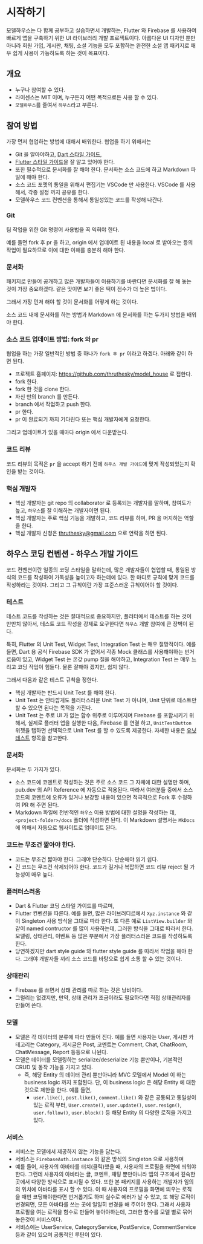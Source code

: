 # 시작하기

모델하우스는 다 함께 공부하고 실습하면서 개발하는, Flutter 와 Firebase 를 사용하여 빠르게 앱을 구축하기 위한 UI 라이브러리 개발 프로젝트이다. 아름다운 UI 디자인 뿐만아니라 회원 가입, 게시판, 채팅, 소셜 기능을 모두 포함하는 완전한 소셜 앱 패키지로 매우 쉽게 사용이 가능하도록 하는 것이 목표이다.


## 개요

- 누구나 참여할 수 있다.
- 라이센스는 MIT 이며, 누구든지 어떤 목적으로든 사용 할 수 있다.
- `모델하우스`를 줄여서 `하우스`라고 부른다.




## 참여 방법

가장 먼저 협업하는 방법에 대해서 배워한다. 협업을 하기 위해서는

- Git 을 알아야하고, [Dart 스타일 가이드](https://dart-ko.dev/guides/language/effective-dart),
- [Flutter 스타일 가이드](https://github.com/flutter/flutter/blob/master/docs/contributing/Style-guide-for-Flutter-repo.md)을 잘 알고 있어야 한다.
- 또한 필수적으로 문서화를 잘 해야 한다. 문서화는 소스 코드에 하고 Markdown 파일에 해야 한다.
- 소스 코드 포멧의 통일을 위해서 편집기는 VSCode 만 사용한다. VSCode 를 사용해서, 각종 설정 까지 공유를 한다. 
- 모델하우스 코드 컨벤션을 통해서 통일성있는 코드를 작성해 나간다.

### Git

팀 작업을 위한 Git 명령어 사용법을 꼭 익혀야 한다.

예를 들면 fork 후 pr 을 하고, origin 에서 업데이트 된 내용을 local 로 받아오는 등의 작업이 필요하므로 이에 대한 이해를 충분히 해야 한다.


### 문서화

패키지로 만들어 공개하고 많은 개발자들이 이용하기를 바란다면 문서화를 잘 해 놓는 것이 가장 중요하겠다. 같은 맛이면 보기 좋은 떡이 점수가 더 높은 법이다.

그래서 가장 먼저 해야 할 것이 문서화를 어떻게 하는 것이다.

소스 코드 내에 문서화를 하는 방법과 Markdown 에 문서화를 하는 두가지 방법을 배워야 한다.



### 소스 코드 업데이트 방법: fork 와 pr

협업을 하는 가장 일반적인 방법 중 하나가 `fork 후 pr` 이라고 하겠다. 아래와 같이 하면 된다.

- 프로젝트 홈페이지: https://github.com/thruthesky/model_house 로 접한다.
- fork 한다.
- fork 한 것을 clone 한다.
- 자신 만의 branch 를 만든다.
- branch 에서 작업하고 push 한다.
- pr 한다.
- pr 이 완료되기 까지 기다린다 또는 핵심 개발자에게 요청한다.

그리고 업데이트가 있을 때마다 origin 에서 다운받는다.



### 코드 리뷰

코드 리뷰의 목적은 `pr` 을 accept 하기 전에 `하우스 개발 가이드`에 맞게 작성되었는지 확인을 받는 것이다.



### 핵심 개발자

- 핵심 개발자는 git repo 의 collaborator 로 등록되는 개발자를 말하며, 참여도가 높고, `하우스`를 잘 이해하는 개발자이면 된다.
- 핵심 개발자는 주로 핵심 기능을 개발하고, 코드 리뷰를 하며, PR 을 머지하는 역할을 한다.
- 핵심 개발자 신청은 thruthesky@gmail.com 으로 연락을 하면 된다.



## 하우스 코딩 컨벤션 - 하우스 개발 가이드

코드 컨벤션이란 일종의 코딩 스타일을 말하는데, 많은 개발자들이 협업할 때, 통일된 방식의 코드를 작성하여 가독성을 높이고자 하는데에 있다. 한 마디로 규칙에 맞게 코드를 작성하라는 것이다. 그리고 그 규칙이란 가장 표준스러운 규칙이어야 할 것이다.


### 테스트

테스트 코드를 작성하는 것은 절대적으로 중요하지만, 플러터에서 테스트를 하는 것이 만만치 않아서, 테스트 코드 작성을 강제로 요구한다면 `하우스` 개발 참여에 큰 장벽이 된다.

특히, Flutter 의 Unit Test, Widget Test, Integration Test 는 매우 절망적이다. 예를 들면, Dart 용 공식 Firebase SDK 가 없어서 각종 Mock 클래스를 사용해야하는 번거로움이 있고, Widget Test 는 온갖 pump 질을 해야하고, Integration Test 는 매우 느리고 코딩 작업이 힘들다. 물론 잘해야 겠지만, 쉽지 않다.

그래서 다음과 같은 테스트 규칙을 정한다.

- 핵심 개발자는 반드시 Unit Test 를 해야 한다.
- Unit Test 는 안타깝게도 플러터스러운 Unit Test 가 아니며, Unit 단위로 테스트만 할 수 있으면 된다는 목적을 가진다.
- Unit Test 는 주로 UI 가 없는 함수 위주로 이루어지며 Firebase 를 포함시키기 위해서, 실제로 플러터 앱을 실행한 다음, Firebase 를 연결 하고,  `UnitTestButton` 위젯을 탭하면 선택적으로 Unit Test 를 할 수 있도록 제공한다. 자세한 내용은 [유닛테스트](#) 항목을 참고한다.


### 문서화

문서화는 두 가지가 있다.

- 소스 코드에 코멘트로 작성하는 것은 주로 소스 코드 그 자체에 대한 설명만 하며, pub.dev 의 API Reference 에 자동으로 적용된다. 따라서 여러분들 중에서 소스 코드의 코멘트에 오류가 있거나 보강할 내용이 있으면 적극적으로 Fork 후 수정하여 PR 해 주면 된다.
- Markdown 파일에 전반적인 `하우스` 이용 방법에 대한 설명을 작성하는 데, `<project-folder>/docs` 폴더에 작성하면 된다. 이 Markdown 설명서는 `MkDocs` 에 의해서 자동으로 웹사이트로 업데이트 된다.




### 코드는 무조건 짧아야 한다.

- 코드는 무조건 짧아야 한다. 그래야 단순하다. 단순해야 읽기 쉽다.
- 긴 코드는 무조건 삭제되어야 한다. 코드가 길거나 복잡하면 코드 리뷰 reject 될 가능성이 매우 높다.

### 플러터스러움

- Dart & Flutter 코딩 스타일 가이드를 따르며,
- Flutter 컨벤션을 따른다. 예를 들면, 많은 라이브러디르에서 `Xyz.instance` 와 같이 Singleton 사용 방식을 그대로 따라 한다. 또 다른 예로 `ListView.builder` 와 같이 named contructor 를 많이 사용하는데, 그러한 방식을 그대로 따라서 한다. 모델링, 상태관리, 이벤트 등 많은 부분에서 가장 플러터스러운 코드를 작성하도록 한다.
- 당연하겠지만 dart style guide 와 flutter style guide 를 따라서 작업을 해야 한다. 그래야 개발자들 끼리 소스 코드를 바탕으로 쉽게 소통 할 수 있는 것이다.


### 상태관리

- Firebase 를 쓰면서 상태 관리를 따로 하는 것은 낭비이다.
- 그럴리는 없겠지만, 만약, 상태 관리가 조금이라도 필요하다면 직접 상태관리자를 만들어 쓴다.



### 모델

- 모델은 각 데이터의 분류에 따라 만들어 진다. 예를 들면 사용자는 User, 게시판 카테고리는 Category, 게시글은 Post, 코멘트는 Comment, Chat, ChatRoom, ChatMessage, Report 등등으로 나뉜다.
- 모델은 데이터를 모델링하는 serialize/deserialize 기능 뿐만이나, 기본적인 CRUD 및 동작 기능을 가지고 있다.
    - 즉, 해당 Entity 의 데이터 관리 뿐만아니라 MVC 모델에서 Model 이 하는 business logic 까지 포함된다. 단, 이 business logic 은 해당 Entity 에 대한 것으로 제한을 한다. 예를 들면,
        - `user.like()`, `post.like()`, `comment.like()` 와 같은 공통되고 통일성이 있는 로직 부터, `User.create()`, `user.update()`, `user.resign()`, `user.follow()`, `user.block()` 등 해당 Entity 의 다양한 로직을 가지고 있다.



### 서비스

- 서비스는 모델에서 제공하지 않는 기능을 담는다.
- 서비스는 `FirebaseAuth.instance` 와 같은 방식의 Singleton 으로 사용하며
- 예를 들어, 사용자의 아바타를 터치(클릭)했을 때, 사용자의 프로필을 화면에 띄워야 한다. 그런데 사용자의 아바타는 글, 코멘트, 채팅 뿐만아니라 앱의 구조에서 깊숙한 곳에서 다양한 방식으로 표시될 수 있다. 또한 본 패키지를 사용하는 개발자가 임의의 위치에 아바타를 표시 할 수 있다. 이 때 사용자의 프로필을 화면에 띄우는 로직을 매번 코딩해야한다면 번거롭기도 하며 실수로 에러가 날 수 있고, 또 해당 로직이 변경되면, 모든 아바타를 쓰는 곳에 일일히 변경을 해 주어야 한다. 그래서 사용자 프로필을 여는 로직을 함수로 만들어 놓아야하는데, 그러한 함수를 모델 별로 묶어 놓은것이 서비스이다.
- 서비스에는 UserService, CategoryService, PostService, CommentService 등과 같이 있으며 공통적인 루틴이 있다.


